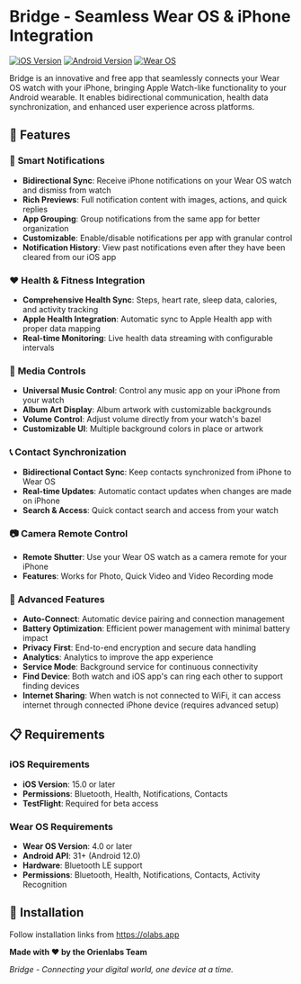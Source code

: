 # Bridge - Seamless Wear OS & iPhone Integration

[![iOS Version](https://img.shields.io/badge/iOS-15.0+-blue.svg)](https://developer.apple.com/ios/)
[![Android Version](https://img.shields.io/badge/Android-API%2031+-green.svg)](https://developer.android.com/about/versions)
[![Wear OS](https://img.shields.io/badge/Wear%20OS-4.0+-orange.svg)](https://developer.android.com/wear)

Bridge is an innovative and free app that seamlessly connects your Wear OS watch with your iPhone, bringing Apple Watch-like functionality to your Android wearable. It enables bidirectional communication, health data synchronization, and enhanced user experience across platforms.

## 🌟 Features

### 📱 **Smart Notifications**
- **Bidirectional Sync**: Receive iPhone notifications on your Wear OS watch and dismiss from watch
- **Rich Previews**: Full notification content with images, actions, and quick replies
- **App Grouping**: Group notifications from the same app for better organization
- **Customizable**: Enable/disable notifications per app with granular control
- **Notification History**: View past notifications even after they have been cleared from our iOS app

### ❤️ **Health & Fitness Integration**
- **Comprehensive Health Sync**: Steps, heart rate, sleep data, calories, and activity tracking
- **Apple Health Integration**: Automatic sync to Apple Health app with proper data mapping
- **Real-time Monitoring**: Live health data streaming with configurable intervals

### 🎵 **Media Controls**
- **Universal Music Control**: Control any music app on your iPhone from your watch
- **Album Art Display**: Album artwork with customizable backgrounds
- **Volume Control**: Adjust volume directly from your watch's bazel
- **Customizable UI**: Multiple background colors in place or artwork

### 📞 **Contact Synchronization**
- **Bidirectional Contact Sync**: Keep contacts synchronized from iPhone to Wear OS
- **Real-time Updates**: Automatic contact updates when changes are made on iPhone
- **Search & Access**: Quick contact search and access from your watch

### 📷 **Camera Remote Control**
- **Remote Shutter**: Use your Wear OS watch as a camera remote for your iPhone
- **Features**: Works for Photo, Quick Video and Video Recording mode

### 🔧 **Advanced Features**
- **Auto-Connect**: Automatic device pairing and connection management
- **Battery Optimization**: Efficient power management with minimal battery impact
- **Privacy First**: End-to-end encryption and secure data handling
- **Analytics**: Analytics to improve the app experience
- **Service Mode**: Background service for continuous connectivity
- **Find Device**: Both watch and iOS app's can ring each other to support finding devices
- **Internet Sharing**: When watch is not connected to WiFi, it can access internet through connected iPhone device (requires advanced setup)

## 📋 Requirements

### iOS Requirements
- **iOS Version**: 15.0 or later
- **Permissions**: Bluetooth, Health, Notifications, Contacts
- **TestFlight**: Required for beta access

### Wear OS Requirements
- **Wear OS Version**: 4.0 or later
- **Android API**: 31+ (Android 12.0)
- **Hardware**: Bluetooth LE support
- **Permissions**: Bluetooth, Health, Notifications, Contacts, Activity Recognition

## 🚀 Installation
Follow installation links from https://olabs.app


**Made with ❤️ by the Orienlabs Team**

*Bridge - Connecting your digital world, one device at a time.*
